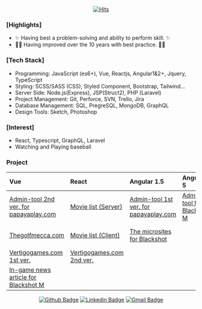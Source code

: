 <div align=center>
  
[![Hits](https://hits.seeyoufarm.com/api/count/incr/badge.svg?url=https%3A%2F%2Fgithub.com%2Fgjbae1212%2Fhit-counter&count_bg=%2379C83D&title_bg=%23555555&icon=&icon_color=%23E7E7E7&title=Hits&edge_flat=false)](https://hits.seeyoufarm.com)

</div>

### [Highlights]
- ✨ Having best a problem-solving and ability to perform skill. ✨
- 🙌🏼 Having improved over the 10 years with best practice. 🙌🏼

### [Tech Stack]
- Programming: JavaScript (es6+), Vue, Reactjs, Angular1&2+, Jquery, TypeScript
- Styling: SCSS/SASS (CSS), Styled Component, Bootstrap, Tailwind...
- Server Side: Node.js(Express), JSP(Struct2), PHP (Laravel)
- Project Management: Git, Perforce, SVN, Trello, Jira
- Database Management: SQL, PregreSQL, MongoDB, GraphQL 
- Design Tools: Sketch, Photoshop

### [Interest]
- React, Typescript, GraphQL, Laravel
- Watching and Playing baseball

### Project
| Vue | React | Angular 1.5| Angular 5 | Typescript|
|:---|:---|:---|:---|:---|
| [Admin-tool 2nd ver. for papayaplay.com](https://github.com/brandon-pang/ppy-portal-admin-tool-ver2) | [Movie list (Server)](https://github.com/brandon-pang/per-movie-list-server) | [Admin-tool 1st ver. for papayaplay.com](https://github.com/brandon-pang/ppy-potal-admin-tool-ver1) | [Admin-tool for Blackshot M](https://github.com/brandon-pang/ppy-bsm-in-admintool)| [Uber Clone (Server)](https://github.com/brandon-pang/buber-server)|
| [Thegolfmecca.com](https://github.com/brandon-pang/tgm-official-home)| [Movie list (Client)](https://github.com/brandon-pang/per-movie-list-client) | [The microsites for Blackshot](https://github.com/brandon-pang/ppy-microsites-eachgame) | | [Uber Clone (Client)](https://github.com/brandon-pang/buber-client) |
| [Vertigogames.com 1st ver.](https://github.com/brandon-pang/vtg-home-ver1)| [Vertigogames.com 2nd ver.](https://github.com/brandon-pang/vtg-home-ver2) | | | [Blockchain Clone](https://github.com/brandon-pang/type-blockchain)|
| [In-game news article for Blackshot M](https://github.com/brandon-pang/ppy-bsm-in-news)| | | |
<div align=center>
	
[![Github Badge](http://img.shields.io/badge/GitHub-black?style=flat&logo=github&link=https://github.com/brandon-pang/)](https://github.com/brandon-pang)
[![Linkedin Badge](https://img.shields.io/badge/-LinkedIn-blue?style=flat&logo=Linkedin&logoColor=white&link=https://www.linkedin.com/in/frontendbrandon/?locale=en_US)](https://www.linkedin.com/in/frontendbrandon/?locale=en_US)
[![Gmail Badge](https://img.shields.io/badge/Gmail-d14836?style=flat&logo=Gmail&logoColor=white&link=mailto:jaehoon.pang@gmail.com)](mailto:jaehoon.pang@gmail.com)

</div>
